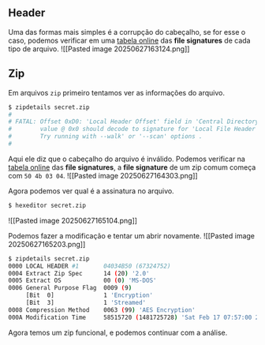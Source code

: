 ## Header
Uma das formas mais simples é a corrupção do cabeçalho, se for esse o caso, podemos verificar em uma [tabela online](https://en.wikipedia.org/wiki/List_of_file_signatures) das **file signatures** de cada tipo de arquivo.
![[Pasted image 20250627163124.png]]
## Zip
Em arquivos `zip` primeiro tentamos ver as informações do arquivo.
```sh
$ zipdetails secret.zip
#
# FATAL: Offset 0xD0: 'Local Header Offset' field in 'Central Directory Header' is invalid
#        value @ 0x0 should decode to signature for 'Local File Header' (0x04034B50). Got 0x04030050 . 
#        Try running with --walk' or '--scan' options . 
#
```
 
 Aqui ele diz que o cabeçalho do arquivo é inválido. Podemos verificar na  [tabela online](https://en.wikipedia.org/wiki/List_of_file_signatures) das **file signatures**, a **file signature** de um zip comum começa com `50 4b 03 04`.
![[Pasted image 20250627164303.png]]

Agora podemos ver qual é a assinatura no arquivo.
```sh
$ hexeditor secret.zip
```
![[Pasted image 20250627165104.png]]

Podemos fazer a modificação e tentar um abrir novamente.
![[Pasted image 20250627165203.png]]

```sh
$ zipdetails secret.zip
0000 LOCAL HEADER #1       04034B50 (67324752)
0004 Extract Zip Spec      14 (20) '2.0'
0005 Extract OS            00 (0) 'MS-DOS'
0006 General Purpose Flag  0009 (9)
     [Bit  0]              1 'Encryption'
     [Bit  3]              1 'Streamed'
0008 Compression Method    0063 (99) 'AES Encryption'
000A Modification Time     58515720 (1481725728) 'Sat Feb 17 07:57:00 2024'
```
Agora temos um zip funcional, e podemos continuar com a análise.

















